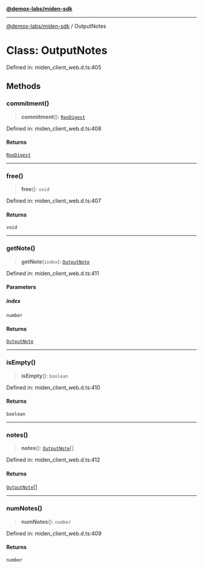 [**@demox-labs/miden-sdk**](../README.md)

***

[@demox-labs/miden-sdk](../README.md) / OutputNotes

# Class: OutputNotes

Defined in: miden\_client\_web.d.ts:405

## Methods

### commitment()

> **commitment**(): [`RpoDigest`](RpoDigest.md)

Defined in: miden\_client\_web.d.ts:408

#### Returns

[`RpoDigest`](RpoDigest.md)

***

### free()

> **free**(): `void`

Defined in: miden\_client\_web.d.ts:407

#### Returns

`void`

***

### getNote()

> **getNote**(`index`): [`OutputNote`](OutputNote.md)

Defined in: miden\_client\_web.d.ts:411

#### Parameters

##### index

`number`

#### Returns

[`OutputNote`](OutputNote.md)

***

### isEmpty()

> **isEmpty**(): `boolean`

Defined in: miden\_client\_web.d.ts:410

#### Returns

`boolean`

***

### notes()

> **notes**(): [`OutputNote`](OutputNote.md)[]

Defined in: miden\_client\_web.d.ts:412

#### Returns

[`OutputNote`](OutputNote.md)[]

***

### numNotes()

> **numNotes**(): `number`

Defined in: miden\_client\_web.d.ts:409

#### Returns

`number`

